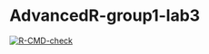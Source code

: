 # AdvancedR-group1-lab3

[![R-CMD-check](https://github.com/hanxi898/AdvancedR-group1-lab3/actions/workflows/R-CMD-check.yaml/badge.svg)](https://github.com/hanxi898/AdvancedR-group1-lab3/actions/workflows/R-CMD-check.yaml)
